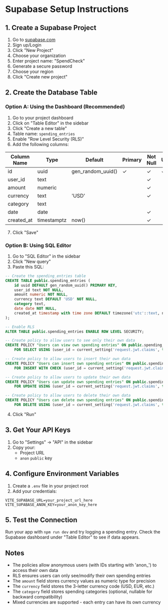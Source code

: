 # Supabase Setup Instructions

## 1. Create a Supabase Project

1. Go to [supabase.com](https://supabase.com)
2. Sign up/Login
3. Click "New Project"
4. Choose your organization
5. Enter project name: "SpendCheck"
6. Generate a secure password
7. Choose your region
8. Click "Create new project"

## 2. Create the Database Table

### Option A: Using the Dashboard (Recommended)

1. Go to your project dashboard
2. Click on "Table Editor" in the sidebar
3. Click "Create a new table"
4. Table name: `spending_entries`
5. Enable "Row Level Security (RLS)"
6. Add the following columns:

| Column Name | Type | Default | Primary | Not Null | Unique |
|-------------|------|---------|---------|----------|--------|
| id | uuid | gen_random_uuid() | ✓ | ✓ | ✓ |
| user_id | text | | | ✓ | |
| amount | numeric | | | ✓ | |
| currency | text | 'USD' | | ✓ | |
| category | text | | | | |
| date | date | | | ✓ | |
| created_at | timestamptz | now() | | ✓ | |

7. Click "Save"

### Option B: Using SQL Editor

1. Go to "SQL Editor" in the sidebar
2. Click "New query"
3. Paste this SQL:

```sql
-- Create the spending_entries table
CREATE TABLE public.spending_entries (
    id uuid DEFAULT gen_random_uuid() PRIMARY KEY,
    user_id text NOT NULL,
    amount numeric NOT NULL,
    currency text DEFAULT 'USD' NOT NULL,
    category text,
    date date NOT NULL,
    created_at timestamp with time zone DEFAULT timezone('utc'::text, now()) NOT NULL
);

-- Enable RLS
ALTER TABLE public.spending_entries ENABLE ROW LEVEL SECURITY;

-- Create policy to allow users to see only their own data
CREATE POLICY "Users can view own spending entries" ON public.spending_entries
    FOR SELECT USING (user_id = current_setting('request.jwt.claims', true)::json->>'sub' OR user_id LIKE 'anon_%');

-- Create policy to allow users to insert their own data
CREATE POLICY "Users can insert own spending entries" ON public.spending_entries
    FOR INSERT WITH CHECK (user_id = current_setting('request.jwt.claims', true)::json->>'sub' OR user_id LIKE 'anon_%');

-- Create policy to allow users to update their own data
CREATE POLICY "Users can update own spending entries" ON public.spending_entries
    FOR UPDATE USING (user_id = current_setting('request.jwt.claims', true)::json->>'sub' OR user_id LIKE 'anon_%');

-- Create policy to allow users to delete their own data
CREATE POLICY "Users can delete own spending entries" ON public.spending_entries
    FOR DELETE USING (user_id = current_setting('request.jwt.claims', true)::json->>'sub' OR user_id LIKE 'anon_%');
```

4. Click "Run"

## 3. Get Your API Keys

1. Go to "Settings" → "API" in the sidebar
2. Copy your:
   - Project URL
   - `anon` `public` key

## 4. Configure Environment Variables

1. Create a `.env` file in your project root
2. Add your credentials:

```env
VITE_SUPABASE_URL=your_project_url_here
VITE_SUPABASE_ANON_KEY=your_anon_key_here
```

## 5. Test the Connection

Run your app with `npm run dev` and try logging a spending entry. Check the Supabase dashboard under "Table Editor" to see if data appears.

## Notes

- The policies allow anonymous users (with IDs starting with 'anon_') to access their own data
- RLS ensures users can only see/modify their own spending entries
- The `amount` field stores currency values as numeric type for precision
- The `currency` field stores the 3-letter currency code (USD, EUR, etc.)
- The `category` field stores spending categories (optional, nullable for backward compatibility)
- Mixed currencies are supported - each entry can have its own currency